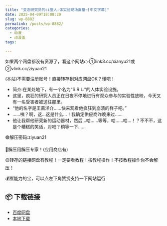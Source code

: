 ```yaml
---
title: "变态研究员的ci堕人☆体实验现场直播~[中文字幕]"
date: 2025-04-09T18:08:20
slug: wp-8882
permalink: /posts/wp-8882/
categories:
  - 动漫
  - 动漫盖
tags:

---
```


如果两个网盘都没有资源了，看这个网站👉①link3.cc/xianyu21或②vlink.cc/ziyuan21

(本站)不需要注册账号！直接转存到对应网盘OK？懂吧！

*   简介:在某处地下，有一个名为“S.R.L.”的人体实验设施。
*   这里，疯狂的研究人员正在日夜不停地进行有观众参与的实验性放映，今天又有一名受害者被送往那里。
*   “他的名字是王斋洋介……快来观看他疯狂到崩溃的样子吧。”
*   ……咦？啊，这…这是什么…！我确定供应商昨晚来过……
*   他让我帮他研究新的运动器材，然后…哈……等等，哈……哈…！？不不不，这是个糟糕的笑话，对吧？稍等一下……

🟢解压密码:ziyuan21

🔵解压用解压专家！(应用商店有)

🟡转存的链接网盘有教程！一定要看教程！按教程操作！不按教程操作你不会解压！

💰🈶能力的宝，可以点左下角赞赏支持一下网站运行

## 📦 下载链接
- [百度网盘](https://blziyuan21.com/pay-download/8882?key=ba58a83e4b&down_id=0)
- [本地下载](https://blziyuan21.com/pay-download/8882?key=ba58a83e4b&down_id=1)

